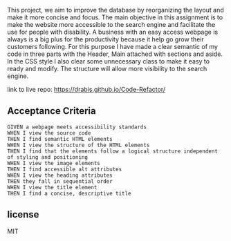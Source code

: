  
 This project, we aim to improve the database by reorganizing the layout and make it more concise and focus. The main objective in this assignment is to make the website more accessible to the search engine and facilitate the use for people with disability. A business with an easy access webpage is always is a big plus for the productivity because it help go grow their customers following.
For this purpose I have made a clear semantic of my code in three parts with the Header, Main attached with sections and aside.
In the CSS style I also clear some unnecessary class to make it easy to ready and modify. The structure will allow more visibility to the search engine. 

link to live repo:  https://drabis.github.io/Code-Refactor/

## Acceptance Criteria

```
GIVEN a webpage meets accessibility standards
WHEN I view the source code
THEN I find semantic HTML elements
WHEN I view the structure of the HTML elements
THEN I find that the elements follow a logical structure independent of styling and positioning
WHEN I view the image elements
THEN I find accessible alt attributes
WHEN I view the heading attributes
THEN they fall in sequential order
WHEN I view the title element
THEN I find a concise, descriptive title
```
## license 
MIT
